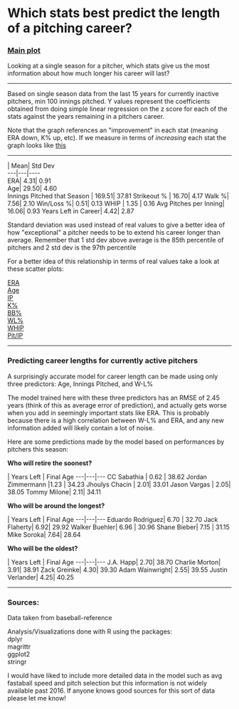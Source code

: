 # Which stats best predict the length of a pitching career?

### [Main plot](https://i.imgur.com/QgEb4OH.png)

Looking at a single season for a pitcher, which stats give us the most information about how much longer his career will last?
	
---

Based on single season data from the last 15 years for currently inactive pitchers, min 100 innings pitched.
Y values represent the coefficients obtained from doing simple linear regression on the z score for each of the stats against the years remaining in a pitchers career.

Note that the graph references an "improvement" in each stat (meaning ERA down, K% up, etc). If we measure in terms of *increasing* each stat the graph looks like [this](https://i.imgur.com/KZW27Xh.png)

---

 | Mean| Std Dev  
---|---|----  
ERA| 4.31| 0.91  
Age| 29.50| 4.60  
Innings Pitched that Season | 169.51| 37.81
Strikeout % | 16.70| 4.17
Walk %| 7.56| 2.10
Win/Loss %| 0.51| 0.13
WHIP | 1.35 | 0.16
Avg Pitches per Inning| 16.06| 0.93
Years Left in Career| 4.42| 2.87

Standard deviation was used instead of real values to give a better idea of how "exceptional" a pitcher needs to be to extend his career longer than average. Remember that 1 std dev above average is the 85th percentile of pitchers and 2 std dev is the 97th percentile

For a better idea of this relationship in terms of real values take a look at these scatter plots:

[ERA](https://i.imgur.com/ImCJK1n.png)  
[Age](https://i.imgur.com/tOKZOW6.png)  
[IP](https://i.imgur.com/CysbBt6.png)  
[K%](https://i.imgur.com/XYORUox.png)  
[BB%](https://i.imgur.com/xTfQAZq.png)  
[WL%](https://i.imgur.com/NqiQCVb.png)  
[WHIP](https://i.imgur.com/C7jvCPh.png)  
[Pit/IP](https://i.imgur.com/d4cp1i6.png)


---

### Predicting career lengths for currently active pitchers

A surprisingly accurate model for career length can be made using only three predictors: Age, Innings Pitched, and W-L%

The model trained here with these three predictors has an RMSE of 2.45 years (think of this as average error of prediction), and actually gets worse when you add in seemingly important stats like ERA. This is probably because there is a high correlation between W-L% and ERA, and any new information added will likely contain a lot of noise.

Here are some predictions made by the model based on performances by pitchers this season:

**Who will retire the soonest?**  

 | Years Left | Final Age
---|---|---
CC Sabathia | 0.62 |   38.62
Jordan Zimmermann |1.23 |    34.23
Jhoulys Chacin  |  2.01|    33.01
Jason Vargas |   2.05|    38.05
Tommy Milone|  2.11|    34.11

**Who will be around the longest?**

 | Years Left | Final Age
---|---|---
Eduardo Rodriguez|   6.70   | 32.70
Jack Flaherty| 6.92|    29.92
Walker Buehler|     6.96 |   30.96
Shane Bieber|     7.15 |   31.15
Mike Soroka|     7.64|   28.64

**Who will be the oldest?**

 | Years Left | Final Age
---|---|---
J.A. Happ|     2.70|    38.70
Charlie Morton|    3.91|    38.91
Zack Greinke|     4.30|    39.30
Adam Wainwright|     2.55|    39.55
Justin Verlander|     4.25|    40.25

---

### Sources:

Data taken from baseball-reference

Analysis/Visualizations done with R using the packages:  
dplyr  
magrittr  
ggplot2  
stringr  

I would have liked to include more detailed data in the model such as avg fastaball speed and pitch selection but this information is not widely available past 2016. If anyone knows good sources for this sort of data please let me know!
